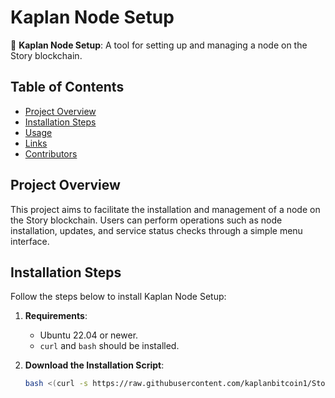 # Kaplan Node Setup

🐅 **Kaplan Node Setup**: A tool for setting up and managing a node on the Story blockchain.

## Table of Contents
- [Project Overview](#project-overview)
- [Installation Steps](#installation-steps)
- [Usage](#usage)
- [Links](#links)
- [Contributors](#contributors)

## Project Overview
This project aims to facilitate the installation and management of a node on the Story blockchain. Users can perform operations such as node installation, updates, and service status checks through a simple menu interface.

## Installation Steps

Follow the steps below to install Kaplan Node Setup:

1. **Requirements**:
   - Ubuntu 22.04 or newer.
   - `curl` and `bash` should be installed.

2. **Download the Installation Script**:
   ```bash
   bash <(curl -s https://raw.githubusercontent.com/kaplanbitcoin1/Story/refs/heads/main/story-install.sh?token=GHSAT0AAAAAACRLPQX346B52TPM5XYTPZVAZYQCBVQ)
   ```
   
